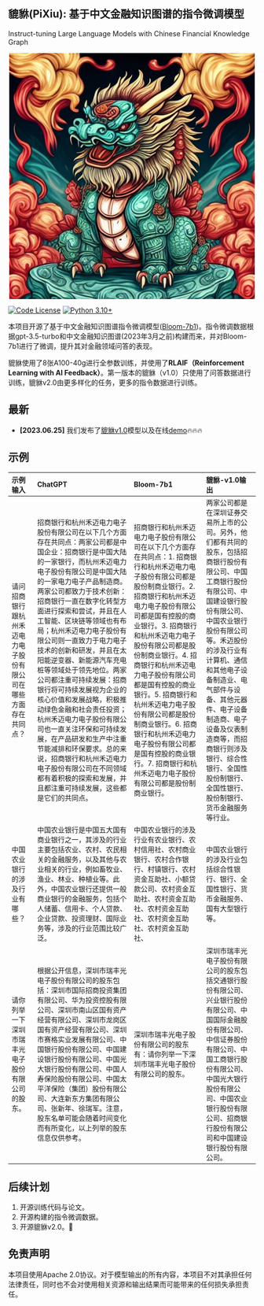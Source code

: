 ## 貔貅(PiXiu): 基于中文金融知识图谱的指令微调模型
Instruct-tuning Large Language Models with Chinese Financial Knowledge Graph

<p align="center" width="100%">
<a ><img src="assets/pixiu.png" alt="PiXiu" style="width: 20%; min-width: 500px; display: block; margin: auto;"></a>
</p>

[![Code License](https://img.shields.io/badge/Code%20License-Apache_2.0-green.svg)](https://github.com/tatsu-lab/stanford_alpaca/blob/main/LICENSE)
[![Python 3.10+](https://img.shields.io/badge/python-3.10+-blue.svg)](https://www.python.org/downloads/release/python-3100/)

本项目开源了基于中文金融知识图谱指令微调模型([Bloom-7b1](https://huggingface.co/bigscience/bloom-7b1))。指令微调数据根据gpt-3.5-turbo和中文金融知识图谱(2023年3月之前)构建而来，并对Bloom-7b1进行了微调，提升其对金融领域问答的表现。

貔貅使用了8张A100-40g进行全参数训练，并使用了**RLAIF（Reinforcement Learning with AI Feedback）**。第一版本的貔貅（v1.0）只使用了问答数据进行训练，貔貅v2.0由更多样化的任务，更多的指令数据进行训练。

## 最新
- **[2023.06.25]** 我们发布了[貔貅v1.0](https://huggingface.co/gasolsun/pixiu-v1.0)模型以及在线[demo](https://9f716ab56b95fe2b83.gradio.live)🔥🔥🔥

## 示例
| 示例输入 |ChatGPT|Bloom-7b1| 貔貅-v1.0输出|
|:------------- |:-------------|:------------- |:------------- |
|请问招商银行跟杭州禾迈电力电子股份有限公司在哪些方面存在共同点？|招商银行和杭州禾迈电力电子股份有限公司在以下几个方面存在共同点：两家公司都是中国企业：招商银行是中国大陆的一家银行，而杭州禾迈电力电子股份有限公司是中国大陆的一家电力电子产品制造商。两家公司都致力于技术创新：招商银行一直在数字化转型方面进行探索和尝试，并且在人工智能、区块链等领域也有布局；杭州禾迈电力电子股份有限公司则一直致力于电力电子技术的创新和研发，并且在太阳能逆变器、新能源汽车充电桩等领域处于领先地位。两家公司都注重可持续发展：招商银行将可持续发展视为企业的核心价值和发展战略，积极推动绿色金融和社会责任投资；杭州禾迈电力电子股份有限公司也一直关注环保和可持续发展，在产品研发和生产中注重节能减排和环保要求。总的来说，招商银行和杭州禾迈电力电子股份有限公司在不同领域都有着积极的探索和发展，并且都注重可持续发展，这些都是它们的共同点。| 招商银行和杭州禾迈电力电子股份有限公司在以下几个方面存在共同点：1. 招商银行和杭州禾迈电力电子股份有限公司都是股份制商业银行。2. 招商银行和杭州禾迈电力电子股份有限公司都是国有控股的商业银行。3. 招商银行和杭州禾迈电力电子股份有限公司都是股份制商业银行。4. 招商银行和杭州禾迈电力电子股份有限公司都是国有控股的商业银行。5. 招商银行和杭州禾迈电力电子股份有限公司都是股份制商业银行。6. 招商银行和杭州禾迈电力电子股份有限公司都是国有控股的商业银行。7. 招商银行和杭州禾迈电力电子股份有限公司都是股份制商业银行。|两家公司都是在深圳证券交易所上市的公司。另外，他们都有共同的股东，包括招商银行股份有限公司、中国工商银行股份有限公司、中国建设银行股份有限公司、中国农业银行股份有限公司等。禾迈股份的涉及行业有计算机、通信和其他电子设备制造业、电气部件与设备、其他元器件、电子设备制造商、电子设备及仪表制造商等，而招商银行则涉及银行、综合性银行、全国性股份制银行、全国性银行、股份制银行、货币金融服务等行业。|
|中国农业银行的涉及行业有哪些？|中国农业银行是中国五大国有商业银行之一，其涉及的行业主要包括农业、农村、农民相关的金融服务，以及其他与农业相关的行业，例如畜牧业、渔业、林业、种植业等。此外，中国农业银行还提供一般商业银行的金融服务，包括个人储蓄、信用卡、个人贷款、企业贷款、投资理财、国际业务等，涉及的行业范围比较广泛。 | 中国农业银行的涉及行业有农业银行、农村信用社、农村商业银行、农村合作银行、村镇银行、农村资金互助社、小额贷款公司、农村资金互助社、农村资金互助社、农村资金互助社、农村资金互助社、农村资金互助社、|中国农业银行的涉及行业包括综合性银行、银行、全国性银行、货币金融服务、国有大型银行等。|
|请你列举一下深圳市瑞丰光电子股份有限公司的股东。|根据公开信息，深圳市瑞丰光电子股份有限公司的股东包括：深圳市国际招商投资集团有限公司、华为投资控股有限公司、深圳市南山区国有资产经营有限公司、深圳市龙岗区国有资产经营有限公司、深圳市赛格实业发展有限公司、中国银行股份有限公司、中国建设银行股份有限公司、中国光大银行股份有限公司、中国人寿保险股份有限公司、中国太平洋保险（集团）股份有限公司、大连新东方集团有限公司、张新年、徐瑞军。注意，股东名单可能会随着时间变化而有所变化，以上列举的股东信息仅供参考。| 深圳市瑞丰光电子股份有限公司的股东有：请你列举一下深圳市瑞丰光电子股份有限公司的股东。|深圳市瑞丰光电子股份有限公司的股东包括交通银行股份有限公司、兴业银行股份有限公司、中国国际金融股份有限公司、中信证券股份有限公司、中国工商银行股份有限公司、中国光大银行股份有限公司、中国农业银行股份有限公司、招商银行股份有限公司和中国建设银行股份有限公司。|


## 后续计划
1. 开源训练代码与论文。
2. 开源构建的指令微调数据。
3. 开源貔貅v2.0。📌

## 免责声明
本项目使用Apache 2.0协议。对于模型输出的所有内容，本项目不对其承担任何法律责任，同时也不会对使用相关资源和输出结果而可能带来的任何损失承担责任。